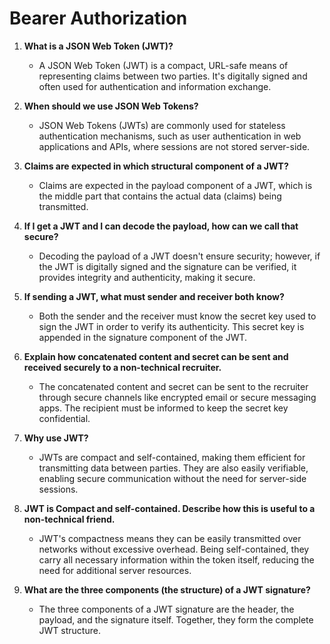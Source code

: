 # Bearer Authorization

1. **What is a JSON Web Token (JWT)?**
   - A JSON Web Token (JWT) is a compact, URL-safe means of representing claims between two parties. It's digitally signed and often used for authentication and information exchange.
  
2. **When should we use JSON Web Tokens?**
   - JSON Web Tokens (JWTs) are commonly used for stateless authentication mechanisms, such as user authentication in web applications and APIs, where sessions are not stored server-side.

3. **Claims are expected in which structural component of a JWT?**
   - Claims are expected in the payload component of a JWT, which is the middle part that contains the actual data (claims) being transmitted.

4. **If I get a JWT and I can decode the payload, how can we call that secure?**
   - Decoding the payload of a JWT doesn't ensure security; however, if the JWT is digitally signed and the signature can be verified, it provides integrity and authenticity, making it secure.

5. **If sending a JWT, what must sender and receiver both know?**
   - Both the sender and the receiver must know the secret key used to sign the JWT in order to verify its authenticity. This secret key is appended in the signature component of the JWT.

6. **Explain how concatenated content and secret can be sent and received securely to a non-technical recruiter.**
   - The concatenated content and secret can be sent to the recruiter through secure channels like encrypted email or secure messaging apps. The recipient must be informed to keep the secret key confidential.

7. **Why use JWT?**
   - JWTs are compact and self-contained, making them efficient for transmitting data between parties. They are also easily verifiable, enabling secure communication without the need for server-side sessions.

8. **JWT is Compact and self-contained. Describe how this is useful to a non-technical friend.**
   - JWT's compactness means they can be easily transmitted over networks without excessive overhead. Being self-contained, they carry all necessary information within the token itself, reducing the need for additional server resources.

9. **What are the three components (the structure) of a JWT signature?**
   - The three components of a JWT signature are the header, the payload, and the signature itself. Together, they form the complete JWT structure.
